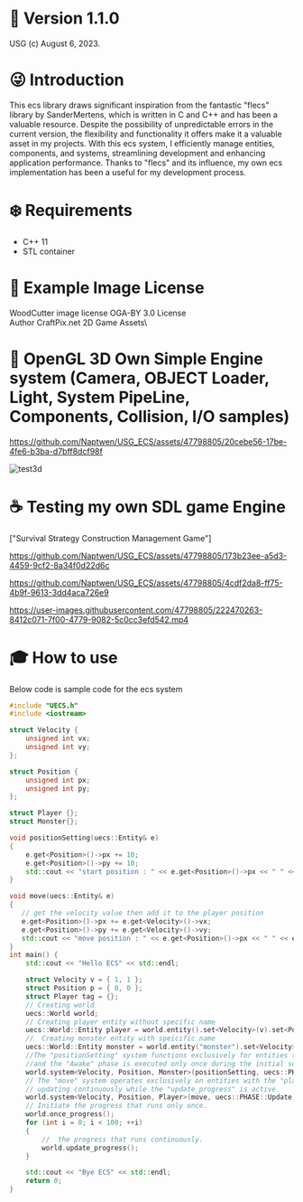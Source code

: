 #  :pushpin: Version 1.1.0
USG (c) August 6, 2023.

# :stuck_out_tongue_winking_eye: Introduction
This ecs library draws significant inspiration from the fantastic "flecs" library by SanderMertens, 
which is written in C and C++ and has been a valuable resource. 
Despite the possibility of unpredictable errors in the current version, 
the flexibility and functionality it offers make it a valuable asset in my projects. 
With this ecs system, I efficiently manage entities, components, and systems, streamlining development and enhancing application performance. 
Thanks to "flecs" and its influence, my own ecs implementation has been a useful for my development process.


# :snowflake: Requirements
* C++ 11
* STL container

# :tulip: Example Image License
WoodCutter image license OGA-BY 3.0 License\
Author CraftPix.net 2D Game Assets\

# :shell: OpenGL 3D Own Simple Engine system (Camera, OBJECT Loader, Light, System PipeLine, Components, Collision, I/O samples)
https://github.com/Naptwen/USG_ECS/assets/47798805/20cebe56-17be-4fe6-b3ba-d7bff8dcf98f

![test3d](https://user-images.githubusercontent.com/47798805/235448616-0d4eb17e-be0f-4c45-bd6e-821e6709f8e4.gif)

# :coffee: Testing my own SDL game Engine

["Survival Strategy Construction Management Game"]

https://github.com/Naptwen/USG_ECS/assets/47798805/173b23ee-a5d3-4459-9cf2-8a34f0d22d6c

https://github.com/Naptwen/USG_ECS/assets/47798805/4cdf2da8-ff75-4b9f-9613-3dd4aca726e9

https://user-images.githubusercontent.com/47798805/222470263-8412c071-7f00-4779-9082-5c0cc3efd542.mp4

# :mortar_board: How to use
Below code is sample code for the ecs system

```cpp
#include "UECS.h"
#include <iostream>

struct Velocity {
    unsigned int vx;
    unsigned int vy;
};

struct Position {
    unsigned int px;
    unsigned int py;
};

struct Player {};
struct Monster{};

void positionSetting(uecs::Entity& e)
{
    e.get<Position>()->px += 10;
    e.get<Position>()->py += 10;
    std::cout << "start position : " << e.get<Position>()->px << " " << e.get<Position>()->py << std::endl;
}

void move(uecs::Entity& e)
{
   // get the velocity value then add it to the player position
   e.get<Position>()->px += e.get<Velocity>()->vx;
   e.get<Position>()->py += e.get<Velocity>()->vy;
   std::cout << "move position : " << e.get<Position>()->px << " " << e.get<Position>()->py << std::endl;
}
int main() {
    std::cout << "Hello ECS" << std::endl;

    struct Velocity v = { 1, 1 };
    struct Position p = { 0, 0 };
    struct Player tag = {};
    // Creating world
    uecs::World world;
    // Creating player entity without specific name
    uecs::World::Entity player = world.entity().set<Velocity>(v).set<Position>(p).set<Player>(tag);
    //  Creating monster entity with speicific name
    uecs::World::Entity monster = world.entity("monster").set<Velocity>(v).set<Position>(p).set<Monster>({});
    //The "positionSetting" system functions exclusively for entities that have the "monster" struct, 
    //and the "Awake" phase is executed only once during the initial setup.
    world.system<Velocity, Position, Monster>(positionSetting, uecs::PHASE::Awake); 
    // The "move" system operates exclusively on entities with the "player" struct, 
    // updating continuously while the "update_progress" is active.
    world.system<Velocity, Position, Player>(move, uecs::PHASE::Update);
    // Initiate the progress that runs only once.
    world.once_progress();
    for (int i = 0; i < 100; ++i)
    {
        //  the progress that runs continuously.
        world.update_progress();
    }

    std::cout << "Bye ECS" << std::endl;
    return 0;
}

```

